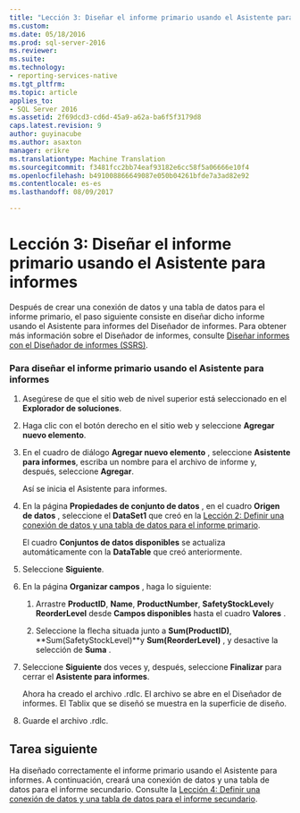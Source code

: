 ```yaml
---
title: "Lección 3: Diseñar el informe primario usando el Asistente para informes | Documentos de Microsoft"
ms.custom: 
ms.date: 05/18/2016
ms.prod: sql-server-2016
ms.reviewer: 
ms.suite: 
ms.technology:
- reporting-services-native
ms.tgt_pltfrm: 
ms.topic: article
applies_to:
- SQL Server 2016
ms.assetid: 2f69dcd3-cd6d-45a9-a62a-ba6f5f3179d8
caps.latest.revision: 9
author: guyinacube
ms.author: asaxton
manager: erikre
ms.translationtype: Machine Translation
ms.sourcegitcommit: f3481fcc2bb74eaf93182e6cc58f5a06666e10f4
ms.openlocfilehash: b491008866649087e050b04261bfde7a3ad82e92
ms.contentlocale: es-es
ms.lasthandoff: 08/09/2017

---
```

# <a name="lesson-3-design-the-parent-report-using-the-report-wizard"></a>Lección 3: Diseñar el informe primario usando el Asistente para informes
Después de crear una conexión de datos y una tabla de datos para el informe primario, el paso siguiente consiste en diseñar dicho informe usando el Asistente para informes del Diseñador de informes. Para obtener más información sobre el Diseñador de informes, consulte [Diseñar informes con el Diseñador de informes &#40;SSRS&#41;](../reporting-services/tools/design-reporting-services-paginated-reports-with-report-designer-ssrs.md).  
  
### <a name="to-design-the-parent-report-using-the-report-wizard"></a>Para diseñar el informe primario usando el Asistente para informes  
  
1.  Asegúrese de que el sitio web de nivel superior está seleccionado en el **Explorador de soluciones**.  
  
2.  Haga clic con el botón derecho en el sitio web y seleccione **Agregar nuevo elemento**.  
  
3.  En el cuadro de diálogo **Agregar nuevo elemento** , seleccione **Asistente para informes**, escriba un nombre para el archivo de informe y, después, seleccione **Agregar**.  
  
    Así se inicia el Asistente para informes.  
  
4.  En la página **Propiedades de conjunto de datos** , en el cuadro **Origen de datos** , seleccione el **DataSet1** que creó en la [Lección 2: Definir una conexión de datos y una tabla de datos para el informe primario](../reporting-services/lesson-2-define-a-data-connection-and-data-table-for-parent-report.md).  
  
    El cuadro **Conjuntos de datos disponibles** se actualiza automáticamente con la **DataTable** que creó anteriormente.  
  
5.  Seleccione **Siguiente**.  
  
6.  En la página **Organizar campos** , haga lo siguiente:  
  
    1.  Arrastre **ProductID**, **Name**, **ProductNumber**, **SafetyStockLevel**y **ReorderLevel** desde **Campos disponibles** hasta el cuadro **Valores** .  
  
    2.  Seleccione la flecha situada junto a **Sum(ProductID)**, **Sum(SafetyStockLevel)**y **Sum(ReorderLevel)** , y desactive la selección de **Suma** .  
  
7.  Seleccione **Siguiente** dos veces y, después, seleccione **Finalizar** para cerrar el **Asistente para informes**.  
  
    Ahora ha creado el archivo .rdlc. El archivo se abre en el Diseñador de informes. El Tablix que se diseñó se muestra en la superficie de diseño.  
  
8.  Guarde el archivo .rdlc.  
  
## <a name="next-task"></a>Tarea siguiente  
Ha diseñado correctamente el informe primario usando el Asistente para informes. A continuación, creará una conexión de datos y una tabla de datos para el informe secundario. Consulte la [Lección 4: Definir una conexión de datos y una tabla de datos para el informe secundario](../reporting-services/lesson-4-define-a-data-connection-and-data-table-for-child-report.md).  
  
  
  


